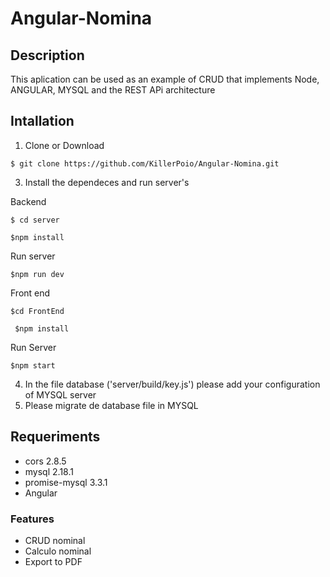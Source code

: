 # Angular-Nomina
## Description 
This aplication can be used as an example of CRUD that implements Node, ANGULAR, MYSQL and the REST APi architecture
## Intallation

1. Clone or Download 
```
$ git clone https://github.com/KillerPoio/Angular-Nomina.git
```

3. Install the dependeces and run server's

Backend
```
$ cd server 
```

```
$npm install
```
Run server

```
$npm run dev
```
Front end

```
$cd FrontEnd
```

```
 $npm install
```
Run Server

```
$npm start
```

4. In the file database ('server/build/key.js') please add your configuration of MYSQL server
5. Please migrate de database file in MYSQL
## Requeriments 
- cors 2.8.5
- mysql 2.18.1
- promise-mysql 3.3.1
- Angular

### Features
- CRUD nominal
- Calculo nominal
- Export to PDF
